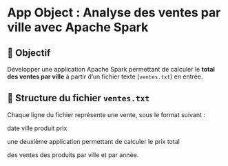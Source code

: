 # App Object : Analyse des ventes par ville avec Apache Spark

## 🎯 Objectif
Développer une application Apache Spark permettant de calculer le **total des ventes par ville** à partir d’un fichier texte (`ventes.txt`) en entrée.

## 📄 Structure du fichier `ventes.txt`
Chaque ligne du fichier représente une vente, sous le format suivant :

date ville produit prix

une deuxième application permettant de calculer le prix total

des ventes des produits par ville et par année.

